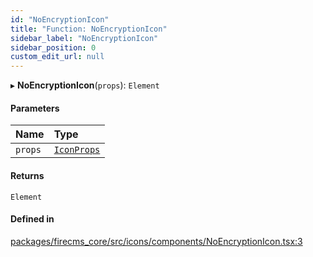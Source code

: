 ```yaml
---
id: "NoEncryptionIcon"
title: "Function: NoEncryptionIcon"
sidebar_label: "NoEncryptionIcon"
sidebar_position: 0
custom_edit_url: null
---
```


▸ **NoEncryptionIcon**(`props`): `Element`

#### Parameters

| Name | Type |
| :------ | :------ |
| `props` | [`IconProps`](../types/IconProps.md) |

#### Returns

`Element`

#### Defined in

[packages/firecms_core/src/icons/components/NoEncryptionIcon.tsx:3](https://github.com/FireCMSco/firecms/blob/d45f3739/packages/firecms_core/src/icons/components/NoEncryptionIcon.tsx#L3)
